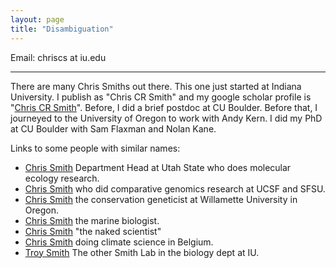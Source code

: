 ```yaml
---
layout: page
title: "Disambiguation"
---
```


Email: chriscs at iu.edu

---

There are many Chris Smiths out there.
This one just started at Indiana University.
I publish as "Chris CR Smith" and my google scholar profile is "[Chris CR Smith](https://scholar.google.com/citations?hl=en&user=ZHHGVn8AAAAJ)".
Before, I did a brief postdoc at	CU Boulder.
Before that, I journeyed to the University of Oregon to work with Andy Kern.
I did my PhD at CU Boulder with Sam Flaxman and Nolan Kane.

Links to some people with similar names:
- [Chris Smith](https://artsci.usu.edu/biology/directory/smith-chris) Department Head at Utah State who does molecular ecology research.
- [Chris Smith](https://www.nature.com/scitable/topicpage/chris-smith-lead-editor-37571/) who did comparative genomics research at UCSF and SFSU.
- [Chris Smith](https://people.willamette.edu/~csmith/ChrisSmith.htm) the conservation geneticist at Willamette University in Oregon.
- [Chris Smith](https://www.hcmr.gr/en/portfolio/smith-christopher-j/) the marine biologist.
- [Chris Smith](https://en.wikipedia.org/wiki/Chris_Smith_(science_communicator)) "the naked scientist"
- [Chris Smith](https://cjsmith.be/) doing climate science in Belgium.
- [Troy Smith](https://biology.indiana.edu/about/faculty/smith-troy.html) The other Smith Lab in the biology dept at IU.

